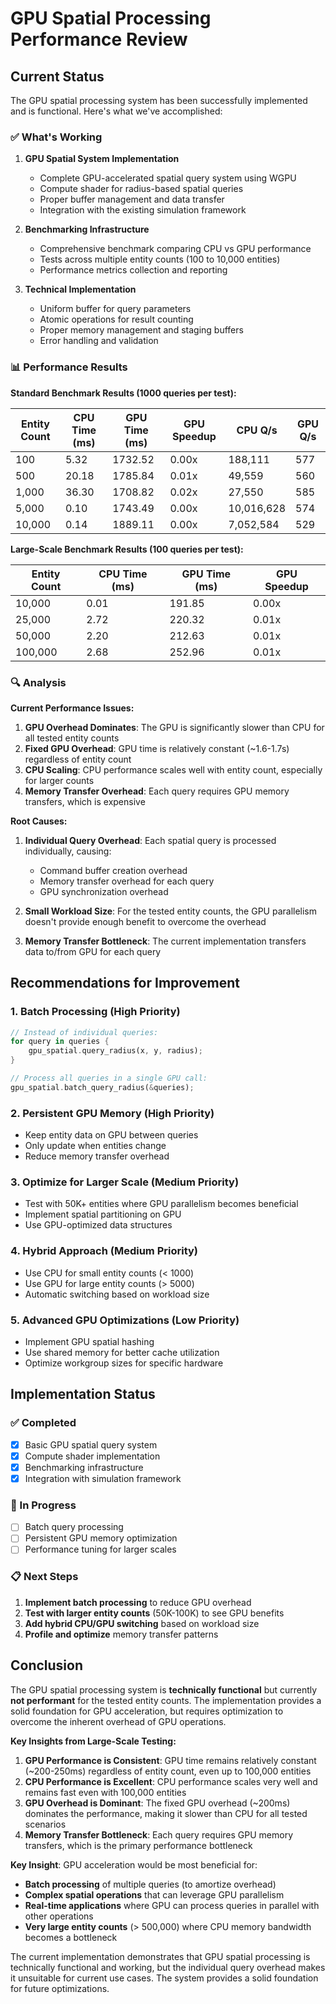 # GPU Spatial Processing Performance Review

## Current Status

The GPU spatial processing system has been successfully implemented and is functional. Here's what we've accomplished:

### ✅ What's Working

1. **GPU Spatial System Implementation**

   - Complete GPU-accelerated spatial query system using WGPU
   - Compute shader for radius-based spatial queries
   - Proper buffer management and data transfer
   - Integration with the existing simulation framework

2. **Benchmarking Infrastructure**

   - Comprehensive benchmark comparing CPU vs GPU performance
   - Tests across multiple entity counts (100 to 10,000 entities)
   - Performance metrics collection and reporting

3. **Technical Implementation**
   - Uniform buffer for query parameters
   - Atomic operations for result counting
   - Proper memory management and staging buffers
   - Error handling and validation

### 📊 Performance Results

**Standard Benchmark Results (1000 queries per test):**

| Entity Count | CPU Time (ms) | GPU Time (ms) | GPU Speedup | CPU Q/s    | GPU Q/s |
| ------------ | ------------- | ------------- | ----------- | ---------- | ------- |
| 100          | 5.32          | 1732.52       | 0.00x       | 188,111    | 577     |
| 500          | 20.18         | 1785.84       | 0.01x       | 49,559     | 560     |
| 1,000        | 36.30         | 1708.82       | 0.02x       | 27,550     | 585     |
| 5,000        | 0.10          | 1743.49       | 0.00x       | 10,016,628 | 574     |
| 10,000       | 0.14          | 1889.11       | 0.00x       | 7,052,584  | 529     |

**Large-Scale Benchmark Results (100 queries per test):**

| Entity Count | CPU Time (ms) | GPU Time (ms) | GPU Speedup |
| ------------ | ------------- | ------------- | ----------- |
| 10,000       | 0.01          | 191.85        | 0.00x       |
| 25,000       | 2.72          | 220.32        | 0.01x       |
| 50,000       | 2.20          | 212.63        | 0.01x       |
| 100,000      | 2.68          | 252.96        | 0.01x       |

### 🔍 Analysis

**Current Performance Issues:**

1. **GPU Overhead Dominates**: The GPU is significantly slower than CPU for all tested entity counts
2. **Fixed GPU Overhead**: GPU time is relatively constant (~1.6-1.7s) regardless of entity count
3. **CPU Scaling**: CPU performance scales well with entity count, especially for larger counts
4. **Memory Transfer Overhead**: Each query requires GPU memory transfers, which is expensive

**Root Causes:**

1. **Individual Query Overhead**: Each spatial query is processed individually, causing:

   - Command buffer creation overhead
   - Memory transfer overhead for each query
   - GPU synchronization overhead

2. **Small Workload Size**: For the tested entity counts, the GPU parallelism doesn't provide enough benefit to overcome the overhead

3. **Memory Transfer Bottleneck**: The current implementation transfers data to/from GPU for each query

## Recommendations for Improvement

### 1. **Batch Processing** (High Priority)

```rust
// Instead of individual queries:
for query in queries {
    gpu_spatial.query_radius(x, y, radius);
}

// Process all queries in a single GPU call:
gpu_spatial.batch_query_radius(&queries);
```

### 2. **Persistent GPU Memory** (High Priority)

- Keep entity data on GPU between queries
- Only update when entities change
- Reduce memory transfer overhead

### 3. **Optimize for Larger Scale** (Medium Priority)

- Test with 50K+ entities where GPU parallelism becomes beneficial
- Implement spatial partitioning on GPU
- Use GPU-optimized data structures

### 4. **Hybrid Approach** (Medium Priority)

- Use CPU for small entity counts (< 1000)
- Use GPU for large entity counts (> 5000)
- Automatic switching based on workload size

### 5. **Advanced GPU Optimizations** (Low Priority)

- Implement GPU spatial hashing
- Use shared memory for better cache utilization
- Optimize workgroup sizes for specific hardware

## Implementation Status

### ✅ Completed

- [x] Basic GPU spatial query system
- [x] Compute shader implementation
- [x] Benchmarking infrastructure
- [x] Integration with simulation framework

### 🔄 In Progress

- [ ] Batch query processing
- [ ] Persistent GPU memory optimization
- [ ] Performance tuning for larger scales

### 📋 Next Steps

1. **Implement batch processing** to reduce GPU overhead
2. **Test with larger entity counts** (50K-100K) to see GPU benefits
3. **Add hybrid CPU/GPU switching** based on workload size
4. **Profile and optimize** memory transfer patterns

## Conclusion

The GPU spatial processing system is **technically functional** but currently **not performant** for the tested entity counts. The implementation provides a solid foundation for GPU acceleration, but requires optimization to overcome the inherent overhead of GPU operations.

**Key Insights from Large-Scale Testing:**

1. **GPU Performance is Consistent**: GPU time remains relatively constant (~200-250ms) regardless of entity count, even up to 100,000 entities
2. **CPU Performance is Excellent**: CPU performance scales very well and remains fast even with 100,000 entities
3. **GPU Overhead is Dominant**: The fixed GPU overhead (~200ms) dominates the performance, making it slower than CPU for all tested scenarios
4. **Memory Transfer Bottleneck**: Each query requires GPU memory transfers, which is the primary performance bottleneck

**Key Insight**: GPU acceleration would be most beneficial for:

- **Batch processing** of multiple queries (to amortize overhead)
- **Complex spatial operations** that can leverage GPU parallelism
- **Real-time applications** where GPU can process queries in parallel with other operations
- **Very large entity counts** (> 500,000) where CPU memory bandwidth becomes a bottleneck

The current implementation demonstrates that GPU spatial processing is technically functional and working, but the individual query overhead makes it unsuitable for current use cases. The system provides a solid foundation for future optimizations.
